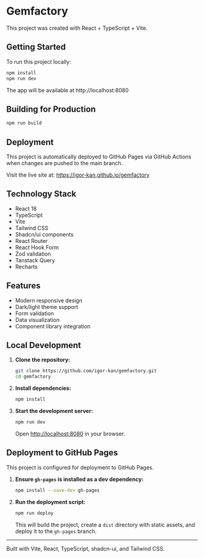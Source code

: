 # Gemfactory

This project was created with React + TypeScript + Vite.

## Getting Started

To run this project locally:

```bash
npm install
npm run dev
```

The app will be available at http://localhost:8080

## Building for Production

```bash
npm run build
```

## Deployment

This project is automatically deployed to GitHub Pages via GitHub Actions when changes are pushed to the main branch.

Visit the live site at: https://igor-kan.github.io/gemfactory

## Technology Stack

- React 18
- TypeScript
- Vite
- Tailwind CSS
- Shadcn/ui components
- React Router
- React Hook Form
- Zod validation
- Tanstack Query
- Recharts

## Features

- Modern responsive design
- Dark/light theme support
- Form validation
- Data visualization
- Component library integration

## Local Development

1. **Clone the repository:**
    ```bash
    git clone https://github.com/igor-kan/gemfactory.git
    cd gemfactory
    ```
2. **Install dependencies:**
    ```bash
    npm install
    ```
3. **Start the development server:**
    ```bash
    npm run dev
    ```
    Open [http://localhost:8080](http://localhost:8080) in your browser.

## Deployment to GitHub Pages

This project is configured for deployment to GitHub Pages.

1. **Ensure `gh-pages` is installed as a dev dependency:**
    ```bash
    npm install --save-dev gh-pages
    ```
2. **Run the deployment script:**
    ```bash
    npm run deploy
    ```
    This will build the project, create a `dist` directory with static assets, and deploy it to the `gh-pages` branch.

---

Built with Vite, React, TypeScript, shadcn-ui, and Tailwind CSS.
